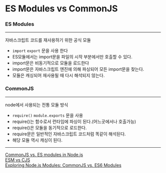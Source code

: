 # ES Modules vs CommonJS

### ES Modules

***

자바스크립트 코드를 재사용하기 위한 공식 모듈

* `import`  `export` 문을 사용 한다
* ES모듈에서는 import문을 파일의 시작 부분에서만 호출할 수 있다.
* import문은 비동기적으로 모듈을 로드한다
* import문은 자바스크립트 엔진에 의해 파싱되어 모든 import문을 찾는다.
* 모듈은 캐싱되어 재사용될 때 다시 해석되지 않는다.

### CommonJS

***

node에서 사용되는 전통 모듈 방식

* `require()` `module.exports` 문을 사용
* require()는 함수로서 런타임에 파싱이 된다.(어느곳에서나 호출가능)
* require()은 모듈을 동기적으로 로드한다.
* require문은 일반적인 자바스크립트 코드처럼 똑같이 해석된다.
* 해당 모듈 역시 캐싱이 된다.

***

[CommonJS vs. ES modules in Node.js](https://dev.to/logrocket/commonjs-vs-es-modules-in-nodejs-2eo1)\
[ESM vs CJS](https://www.knowledgehut.com/blog/web-development/commonjs-vs-es-modules#what-is-commonjs-in-node.js?%C2%A0)\
[Exploring Node.js Modules: CommonJS vs. ES6 Modules](https://medium.com/globant/exploring-node-js-modules-commonjs-vs-es6-modules-2766e838bea9)
